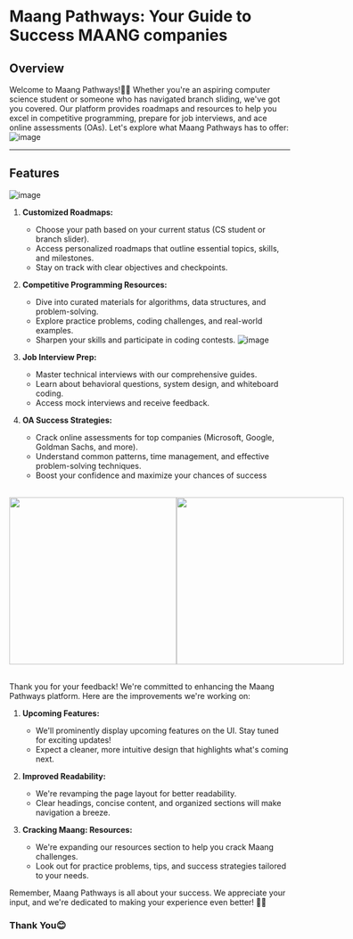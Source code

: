# Maang Pathways: Your Guide to Success MAANG companies

## Overview

Welcome to Maang Pathways!👋🏼 Whether you're an aspiring computer science student or someone who has navigated branch sliding, we've got you covered. Our platform provides roadmaps and resources to help you excel in competitive programming, prepare for job interviews, and ace online assessments (OAs). Let's explore what Maang Pathways has to offer:
![image](https://github.com/aindrelasaha/maangpathway/assets/126545390/6695c4de-a453-4b90-a93c-ae99df89a5cc)


---


## Features
![image](https://github.com/aindrelasaha/maangpathway/assets/126545390/c4114abc-c100-4cdd-9fe5-e3549f383946)


1. **Customized Roadmaps:**
   - Choose your path based on your current status (CS student or branch slider).
   - Access personalized roadmaps that outline essential topics, skills, and milestones.
   - Stay on track with clear objectives and checkpoints.

2. **Competitive Programming Resources:**
   - Dive into curated materials for algorithms, data structures, and problem-solving.
   - Explore practice problems, coding challenges, and real-world examples.
   - Sharpen your skills and participate in coding contests.
![image](https://github.com/aindrelasaha/maangpathway/assets/126545390/ac021df6-d6dc-4502-9f90-4ff201bbc173)

3. **Job Interview Prep:**
   - Master technical interviews with our comprehensive guides.
   - Learn about behavioral questions, system design, and whiteboard coding.
   - Access mock interviews and receive feedback.

4. **OA Success Strategies:**
   - Crack online assessments for top companies (Microsoft, Google, Goldman Sachs, and more).
   - Understand common patterns, time management, and effective problem-solving techniques.
   - Boost your confidence and maximize your chances of success
<br>
<div style="display: flex; flex-direction: row; ">
    <img src="https://github.com/Nishcurse/ignore-/assets/114647752/9561c893-0865-4fd4-93de-bb71a0cc9ddd" style="width: auto; height: 300px; flex: 1;">
    <img src="https://github.com/Nishcurse/ignore-/assets/114647752/55d36fd4-b474-467c-aa2f-55edcc2700f1" style="width: auto; height: 300px; flex: 1;">
</div>
<br>

Thank you for your feedback! We're committed to enhancing the Maang Pathways platform. Here are the improvements we're working on:

1. **Upcoming Features:**
   - We'll prominently display upcoming features on the UI. Stay tuned for exciting updates!
   - Expect a cleaner, more intuitive design that highlights what's coming next.

2. **Improved Readability:**
   - We're revamping the page layout for better readability.
   - Clear headings, concise content, and organized sections will make navigation a breeze.

3. **Cracking Maang: Resources:**
   - We're expanding our resources section to help you crack Maang challenges.
   - Look out for practice problems, tips, and success strategies tailored to your needs.

Remember, Maang Pathways is all about your success. We appreciate your input, and we're dedicated to making your experience even better! 🌟🚀

### Thank You😊

